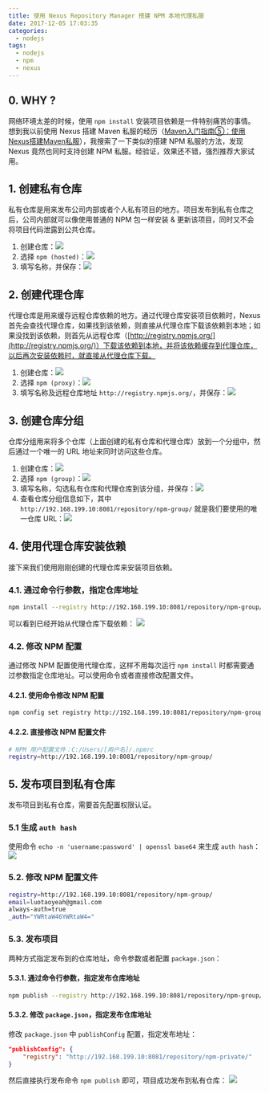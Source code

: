 ```yaml
---
title: 使用 Nexus Repository Manager 搭建 NPM 本地代理私服
date: 2017-12-05 17:03:35
categories:
  - nodejs
tags:
  - nodejs
  - npm
  - nexus
---
```


## 0. WHY ?
网络环境太差的时候，使用 `npm install` 安装项目依赖是一件特别痛苦的事情。想到我以前使用 Nexus 搭建 Maven 私服的经历（[Maven入门指南⑤：使用Nexus搭建Maven私服](http://www.cnblogs.com/luotaoyeah/p/3791966.html)），我搜索了一下类似的搭建 NPM 私服的方法，发现 Nexus 竟然也同时支持创建 NPM 私服。经验证，效果还不错，强烈推荐大家试用。

## 1. 创建私有仓库
私有仓库是用来发布公司内部或者个人私有项目的地方。项目发布到私有仓库之后，公司内部就可以像使用普通的 NPM 包一样安装 & 更新该项目，同时又不会将项目代码泄露到公共仓库。

1. 创建仓库：![](/images/sonatype-nexus-repository-manager-npm/create-repository.png)
2. 选择 `npm (hosted)`：![](/images/sonatype-nexus-repository-manager-npm/select-npm-hosted.png)
3. 填写名称，并保存：![](/images/sonatype-nexus-repository-manager-npm/config-npm-hosted.png)

## 2. 创建代理仓库
代理仓库是用来缓存远程仓库依赖的地方。通过代理仓库安装项目依赖时，Nexus 首先会查找代理仓库，如果找到该依赖，则直接从代理仓库下载该依赖到本地；如果没找到该依赖，则首先从远程仓库（[http://registry.npmjs.org/](http://registry.npmjs.org/)）下载该依赖到本地，并将该依赖缓存到代理仓库，以后再次安装依赖时，就直接从代理仓库下载。

1. 创建仓库：![](/images/sonatype-nexus-repository-manager-npm/create-repository.png)
2. 选择 `npm (proxy)`：![](/images/sonatype-nexus-repository-manager-npm/select-npm-proxy.png)
3. 填写名称及远程仓库地址 `http://registry.npmjs.org/`，并保存：![](/images/sonatype-nexus-repository-manager-npm/config-npm-proxy.png)

## 3. 创建仓库分组
仓库分组用来将多个仓库（上面创建的私有仓库和代理仓库）放到一个分组中，然后通过一个唯一的 URL 地址来同时访问这些仓库。

1. 创建仓库：![](/images/sonatype-nexus-repository-manager-npm/create-repository.png)
2. 选择 `npm (group)`：![](/images/sonatype-nexus-repository-manager-npm/select-npm-group.png)
3. 填写名称，勾选私有仓库和代理仓库到该分组，并保存：![](/images/sonatype-nexus-repository-manager-npm/config-npm-group.png)
4. 查看仓库分组信息如下，其中 `http://192.168.199.10:8081/repository/npm-group/` 就是我们要使用的唯一仓库 URL：![](/images/sonatype-nexus-repository-manager-npm/npm-group-info.png)

## 4. 使用代理仓库安装依赖
接下来我们使用刚刚创建的代理仓库来安装项目依赖。

### 4.1. 通过命令行参数，指定仓库地址

```bash
npm install --registry http://192.168.199.10:8081/repository/npm-group/ --verbose
```

可以看到已经开始从代理仓库下载依赖：
![](/images/sonatype-nexus-repository-manager-npm/npm-install-registry.png)

### 4.2. 修改 NPM 配置
通过修改 NPM 配置使用代理仓库，这样不用每次运行 `npm install` 时都需要通过参数指定仓库地址。可以使用命令或者直接修改配置文件。

#### 4.2.1. 使用命令修改 NPM 配置

```bash
npm config set registry http://192.168.199.10:8081/repository/npm-group/
```

#### 4.2.2. 直接修改 NPM 配置文件

 ```bash
# NPM 用户配置文件：C:/Users/[用户名]/.npmrc
registry=http://192.168.199.10:8081/repository/npm-group/
```

## 5. 发布项目到私有仓库
发布项目到私有仓库，需要首先配置权限认证。

### 5.1 生成 `auth hash`
使用命令 `echo -n 'username:password' | openssl base64` 来生成 `auth hash`：
![](/images/sonatype-nexus-repository-manager-npm/anth-hash.png)

### 5.2. 修改 NPM 配置文件
```bash
registry=http://192.168.199.10:8081/repository/npm-group/
email=luotaoyeah@gmail.com
always-auth=true
_auth="YWRtaW46YWRtaW4="
```

### 5.3. 发布项目
两种方式指定发布到的仓库地址，命令参数或者配置 `package.json`：

#### 5.3.1. 通过命令行参数，指定发布仓库地址
```bash
npm publish --registry http://192.168.199.10:8081/repository/npm-group/
```
#### 5.3.2. 修改 `package.json`，指定发布仓库地址
修改 `package.json` 中 `publishConfig` 配置，指定发布地址：

```json
"publishConfig": {
    "registry": "http://192.168.199.10:8081/repository/npm-private/"
}
```

然后直接执行发布命令 `npm publish` 即可，项目成功发布到私有仓库：
![](/images/sonatype-nexus-repository-manager-npm/publish-success.png)